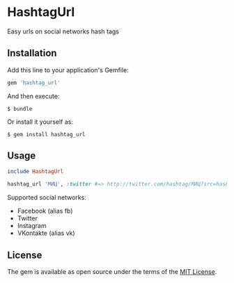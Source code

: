 # HashtagUrl

Easy urls on social networks hash tags

## Installation

Add this line to your application's Gemfile:

```ruby
gem 'hashtag_url'
```

And then execute:

    $ bundle

Or install it yourself as:

    $ gem install hashtag_url

## Usage

```ruby
include HashtagUrl

hashtag_url 'МИЦ', :twitter #=> http://twitter.com/hashtag/МИЦ?src=hash
```

Supported social networks:

* Facebook (alias fb)
* Twitter
* Instagram
* VKontakte (alias vk)

## License

The gem is available as open source under the terms of the [MIT License](http://opensource.org/licenses/MIT).
